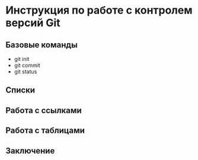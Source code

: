 # Инструкция по работе с контролем версий Git

## Базовые команды

* git init
* git commit
* git status

## Списки

## Работа с ссылками

## Работа с таблицами

## Заключение

